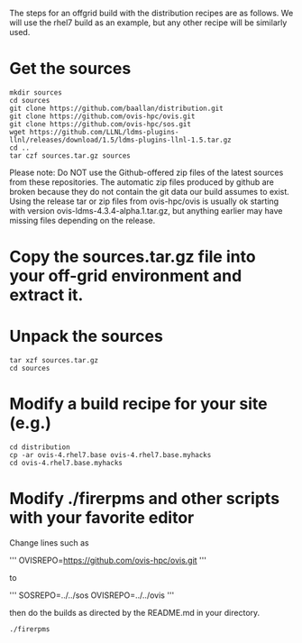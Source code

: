 The steps for an offgrid build with the distribution recipes are as follows.
We will use the rhel7 build as an example, but any other recipe will be similarly used.

# Get the sources

    mkdir sources
    cd sources
    git clone https://github.com/baallan/distribution.git
    git clone https://github.com/ovis-hpc/ovis.git
    git clone https://github.com/ovis-hpc/sos.git
    wget https://github.com/LLNL/ldms-plugins-llnl/releases/download/1.5/ldms-plugins-llnl-1.5.tar.gz
    cd ..
    tar czf sources.tar.gz sources

Please note: Do NOT use the Github-offered zip files of the latest sources from these repositories.
The automatic zip files produced by github are broken because they do not
contain the git data our build assumes to exist.
Using the release tar or zip files from ovis-hpc/ovis is usually ok starting with version ovis-ldms-4.3.4-alpha.1.tar.gz, but anything earlier may have missing files depending on the release.

# Copy the sources.tar.gz file into your off-grid environment and extract it.

# Unpack the sources

    tar xzf sources.tar.gz
    cd sources

# Modify a build recipe for your site (e.g.)

    cd distribution
    cp -ar ovis-4.rhel7.base ovis-4.rhel7.base.myhacks
    cd ovis-4.rhel7.base.myhacks

# Modify ./firerpms and other scripts with your favorite editor
Change lines such as

'''
    OVISREPO=https://github.com/ovis-hpc/ovis.git
'''

to

'''
    SOSREPO=../../sos
    OVISREPO=../../ovis
'''

then do the builds as directed by the README.md in your directory.

    ./firerpms

